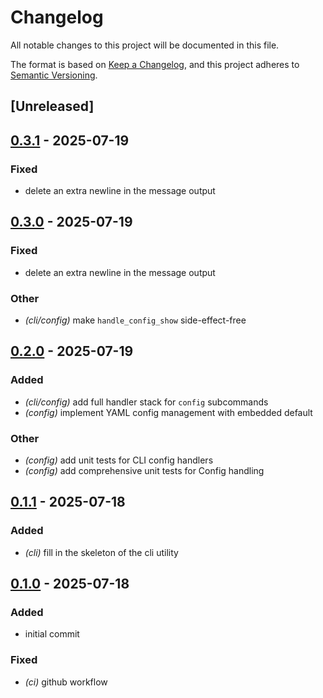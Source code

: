# Changelog

All notable changes to this project will be documented in this file.

The format is based on [Keep a Changelog](https://keepachangelog.com/en/1.0.0/),
and this project adheres to [Semantic Versioning](https://semver.org/spec/v2.0.0.html).

## [Unreleased]

## [0.3.1](https://github.com/b4rgut/prefixload/compare/v0.3.0...v0.3.1) - 2025-07-19

### Fixed

- delete an extra newline in the message output

## [0.3.0](https://github.com/b4rgut/prefixload/compare/v0.2.0...v0.3.0) - 2025-07-19

### Fixed

- delete an extra newline in the message output

### Other

- *(cli/config)* make `handle_config_show` side-effect-free

## [0.2.0](https://github.com/b4rgut/prefixload/compare/v0.1.1...v0.2.0) - 2025-07-19

### Added

- *(cli/config)* add full handler stack for `config` subcommands
- *(config)* implement YAML config management with embedded default

### Other

- *(config)* add unit tests for CLI config handlers
- *(config)* add comprehensive unit tests for Config handling

## [0.1.1](https://github.com/b4rgut/prefixload/compare/v0.1.0...v0.1.1) - 2025-07-18

### Added

- *(cli)* fill in the skeleton of the cli utility

## [0.1.0](https://github.com/b4rgut/prefixload/releases/tag/v0.1.0) - 2025-07-18

### Added

- initial commit

### Fixed

- *(ci)* github workflow
